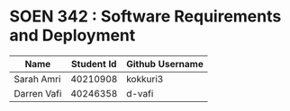 # SOEN 342 : Software Requirements and Deployment

| Name | Student Id| Github Username | 
| ------------- | ------------- | ------------- | 
| Sarah Amri| 40210908   | kokkuri3 | 
| Darren Vafi   | 40246358  | d-vafi | 

